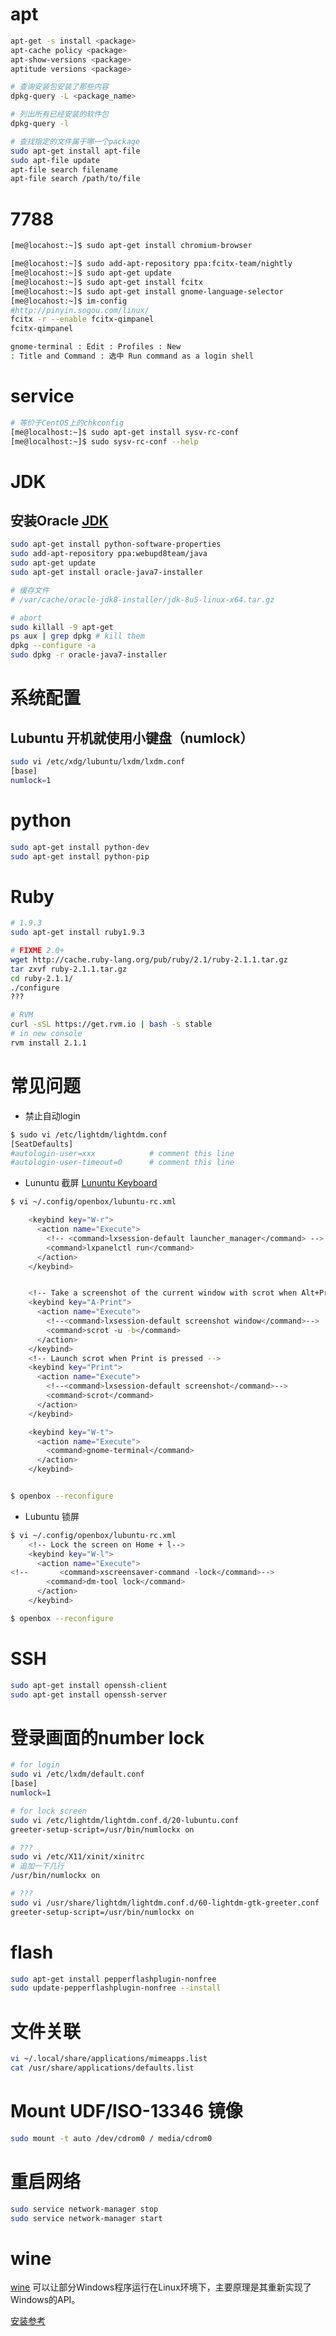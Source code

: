
# apt


```sh
apt-get -s install <package>
apt-cache policy <package>
apt-show-versions <package>
aptitude versions <package>

# 查询安装包安装了那些内容
dpkg-query -L <package_name>

# 列出所有已经安装的软件包
dpkg-query -l 

# 查找指定的文件属于哪一个package
sudo apt-get install apt-file
sudo apt-file update
apt-file search filename
apt-file search /path/to/file

```



# 7788

```sh
[me@locahost:~]$ sudo apt-get install chromium-browser

[me@locahost:~]$ sudo add-apt-repository ppa:fcitx-team/nightly
[me@locahost:~]$ sudo apt-get update
[me@locahost:~]$ sudo apt-get install fcitx
[me@locahost:~]$ sudo apt-get install gnome-language-selector
[me@locahost:~]$ im-config
#http://pinyin.sogou.com/linux/
fcitx -r --enable fcitx-qimpanel
fcitx-qimpanel

gnome-terminal : Edit : Profiles : New 
: Title and Command : 选中 Run command as a login shell


```

# service

```sh
# 等价于CentOS上的chkconfig
[me@localhost:~]$ sudo apt-get install sysv-rc-conf
[me@localhost:~]$ sudo sysv-rc-conf --help
```

# JDK
## 安装Oracle [JDK](http://askubuntu.com/questions/56104/how-can-i-install-sun-oracles-proprietary-java-6-7-jre-or-jdk)
```sh
sudo apt-get install python-software-properties
sudo add-apt-repository ppa:webupd8team/java
sudo apt-get update
sudo apt-get install oracle-java7-installer

# 缓存文件
# /var/cache/oracle-jdk8-installer/jdk-8u5-linux-x64.tar.gz

# abort
sudo killall -9 apt-get
ps aux | grep dpkg # kill them
dpkg --configure -a
sudo dpkg -r oracle-java7-installer

```

# 系统配置
## Lubuntu 开机就使用小键盘（numlock）
```sh
sudo vi /etc/xdg/lubuntu/lxdm/lxdm.conf
[base]
numlock=1
```

# python

```sh
sudo apt-get install python-dev
sudo apt-get install python-pip
```

# Ruby

```sh
# 1.9.3
sudo apt-get install ruby1.9.3

# FIXME 2.0+
wget http://cache.ruby-lang.org/pub/ruby/2.1/ruby-2.1.1.tar.gz
tar zxvf ruby-2.1.1.tar.gz
cd ruby-2.1.1/
./configure
???

# RVM
curl -sSL https://get.rvm.io | bash -s stable
# in new console
rvm install 2.1.1

```

# 常见问题
* 禁止自动login

```sh
$ sudo vi /etc/lightdm/lightdm.conf
[SeatDefaults]
#autologin-user=xxx            # comment this line
#autologin-user-timeout=0      # comment this line
```

* Lununtu 截屏
[Lununtu Keyboard](https://help.ubuntu.com/community/Lubuntu/Keyboard)

```sh
$ vi ~/.config/openbox/lubuntu-rc.xml

    <keybind key="W-r">                
      <action name="Execute">
        <!-- <command>lxsession-default launcher_manager</command> -->
        <command>lxpanelctl run</command>
      </action>
    </keybind>


    <!-- Take a screenshot of the current window with scrot when Alt+Print are pressed -->
    <keybind key="A-Print">
      <action name="Execute">
        <!--<command>lxsession-default screenshot window</command>-->
        <command>scrot -u -b</command>
      </action>
    </keybind>
    <!-- Launch scrot when Print is pressed -->
    <keybind key="Print">
      <action name="Execute">
        <!--<command>lxsession-default screenshot</command>-->
        <command>scrot</command>
      </action>
    </keybind>

    <keybind key="W-t">                                                         
      <action name="Execute">
        <command>gnome-terminal</command>
      </action>
    </keybind>


$ openbox --reconfigure
```

* Lubuntu 锁屏

```sh
$ vi ~/.config/openbox/lubuntu-rc.xml
    <!-- Lock the screen on Home + l-->
    <keybind key="W-l">
      <action name="Execute">
<!--       <command>xscreensaver-command -lock</command>--> 
        <command>dm-tool lock</command>
      </action>
    </keybind>

$ openbox --reconfigure

```


# SSH

```sh
sudo apt-get install openssh-client
sudo apt-get install openssh-server
```

# 登录画面的number lock

```sh
# for login
sudo vi /etc/lxdm/default.conf
[base]
numlock=1

# for lock screen
sudo vi /etc/lightdm/lightdm.conf.d/20-lubuntu.conf
greeter-setup-script=/usr/bin/numlockx on

# ???
sudo vi /etc/X11/xinit/xinitrc
# 追加一下几行
/usr/bin/numlockx on 

# ???
sudo vi /usr/share/lightdm/lightdm.conf.d/60-lightdm-gtk-greeter.conf
greeter-setup-script=/usr/bin/numlockx on

```


# flash

```sh
sudo apt-get install pepperflashplugin-nonfree
sudo update-pepperflashplugin-nonfree --install
```

# 文件关联

```sh
vi ~/.local/share/applications/mimeapps.list
cat /usr/share/applications/defaults.list
```


# Mount UDF/ISO-13346 镜像

```sh
sudo mount -t auto /dev/cdrom0 / media/cdrom0
```

# 重启网络

```sh
sudo service network-manager stop
sudo service network-manager start
```

# wine
[wine](http://www.winehq.org/) 可以让部分Windows程序运行在Linux环境下，主要原理是其重新实现了Windows的API。

[安装参考](http://wiki.ubuntu.com.cn/Wine)
